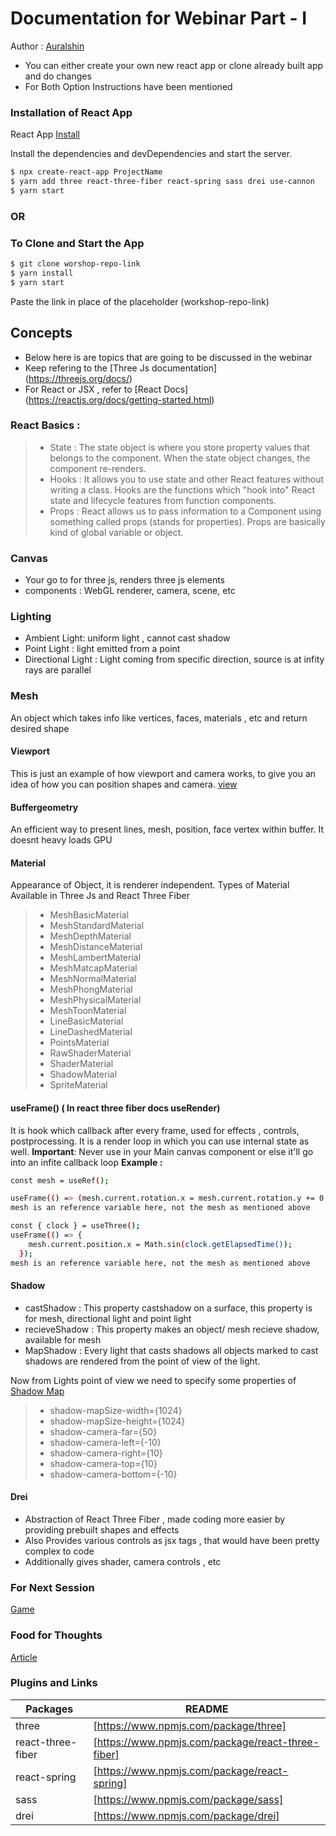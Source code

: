 # Documentation for Webinar Part - I
 Author : [Auralshin](https://github.com/auralshin)
- You can either create your own new react app or clone already built app and do changes
- For Both Option Instructions have been mentioned

### Installation of React App

React App [Install](https://create-react-app.dev/docs/getting-started/)

Install the dependencies and devDependencies and start the server.

```sh
$ npx create-react-app ProjectName
$ yarn add three react-three-fiber react-spring sass drei use-cannon
$ yarn start
```
### OR

### To Clone and Start the App

```sh
$ git clone worshop-repo-link
$ yarn install
$ yarn start
```
Paste the link in place of the placeholder (workshop-repo-link)

## Concepts 
- Below here is are topics that are going to be discussed in the webinar
- Keep refering to the [Three Js documentation] (https://threejs.org/docs/)
- For React or JSX , refer to [React Docs] (https://reactjs.org/docs/getting-started.html)

### React Basics :

> - State : The state object is where you store property values that belongs to the component. When the state object changes, the component re-renders.
> - Hooks : It allows you to use state and other React features without writing a class. Hooks are the functions which "hook into" React state and lifecycle features from function components.
> - Props : React allows us to pass information to a Component using something called props (stands for properties). Props are basically kind of global variable or object.

### Canvas

- Your go to for three js, renders three js elements
- components : WebGL renderer, camera, scene, etc

### Lighting

- Ambient Light: uniform light , cannot cast shadow
- Point Light : light emitted from a point
- Directional Light : Light coming from specific direction, source is at infity rays are parallel

### Mesh

An object which takes info like vertices, faces, materials , etc and return desired shape

#### Viewport
This is just an example of how viewport and camera works, to give you an idea of how you can position shapes and camera.
[view](https://www.figma.com/file/wzsdKPzumZNExJQaIcceyn/workshop?node-id=0%3A1)

#### Buffergeometry

An efficient way to present lines, mesh, position, face vertex within buffer. It doesnt heavy loads GPU

#### Material

Appearance of Object, it is renderer independent.
Types of Material Available in Three Js and React Three Fiber

>- MeshBasicMaterial
>- MeshStandardMaterial
>- MeshDepthMaterial
>- MeshDistanceMaterial
>- MeshLambertMaterial
>- MeshMatcapMaterial
>- MeshNormalMaterial
>- MeshPhongMaterial
>- MeshPhysicalMaterial
>- MeshToonMaterial
>- LineBasicMaterial
>- LineDashedMaterial
>- PointsMaterial
>- RawShaderMaterial
>- ShaderMaterial
>- ShadowMaterial
>- SpriteMaterial

#### useFrame() ( In react three fiber docs useRender)

It is hook which callback after every frame, used for effects , controls, postprocessing. It is a render loop in which you can use internal state as well.
**Important**: Never use in your Main canvas component or else it'll go into an infite callback loop
**Example :**
```sh 
const mesh = useRef(); 
```
```sh
useFrame(() => (mesh.current.rotation.x = mesh.current.rotation.y += 0.03));
mesh is an reference variable here, not the mesh as mentioned above
```
```sh
const { clock } = useThree();
useFrame(() => {
    mesh.current.position.x = Math.sin(clock.getElapsedTime());
  });
mesh is an reference variable here, not the mesh as mentioned above
```

#### Shadow

- castShadow : This property castshadow on a surface, this property is for mesh, directional light and point light
- recieveShadow : This property makes an object/ mesh recieve shadow, available for mesh 
- MapShadow : Every light that casts shadows all objects marked to cast shadows are rendered from the point of view of the light.

Now from Lights point of view we need to specify some properties of [Shadow Map](https://threejsfundamentals.org/threejs/lessons/threejs-shadows.html) 
  >- shadow-mapSize-width={1024}
  >- shadow-mapSize-height={1024}
  >- shadow-camera-far={50}
  >- shadow-camera-left={-10}
  >- shadow-camera-right={10}
  >- shadow-camera-top={10}
  >- shadow-camera-bottom={-10}

#### Drei

- Abstraction of React Three Fiber , made coding more easier by providing prebuilt shapes and effects
- Also Provides various controls as jsx tags , that would have been pretty complex to code
- Additionally gives shader, camera controls , etc

### For Next Session
[Game](https://2yqpv.csb.app/)

### Food for Thoughts
[Article](https://www.digitalocean.com/community/tutorials/react-react-with-threejs)

### Plugins and Links

| Packages          | README                                            |
| ----------------- | ------------------------------------------------- |
| three             | [https://www.npmjs.com/package/three]             |
| react-three-fiber | [https://www.npmjs.com/package/react-three-fiber] |
| react-spring      | [https://www.npmjs.com/package/react-spring]      |
| sass              | [https://www.npmjs.com/package/sass]              |
| drei              | [https://www.npmjs.com/package/drei]              |
